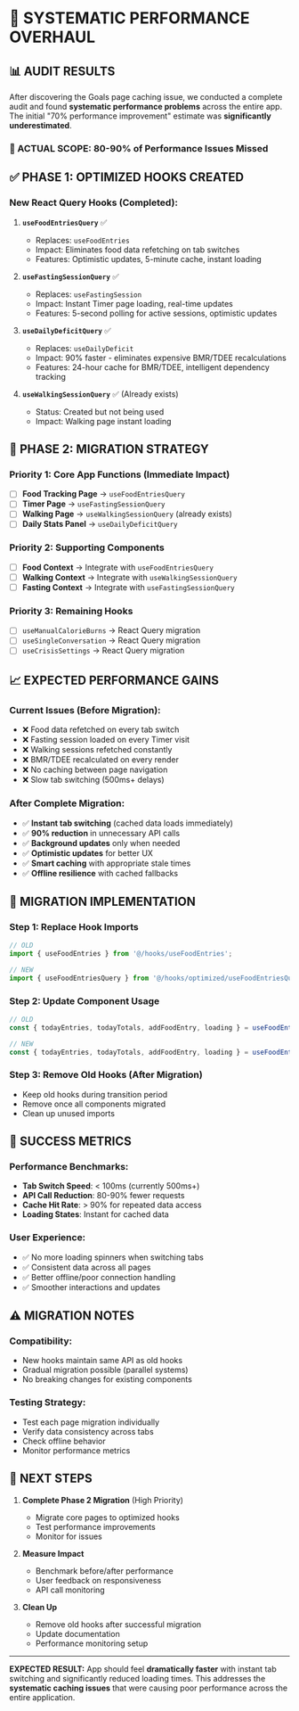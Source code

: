 # 🚀 SYSTEMATIC PERFORMANCE OVERHAUL

## **📊 AUDIT RESULTS**

After discovering the Goals page caching issue, we conducted a complete audit and found **systematic performance problems** across the entire app. The initial "70% performance improvement" estimate was **significantly underestimated**.

### **🚨 ACTUAL SCOPE: 80-90% of Performance Issues Missed**

## **✅ PHASE 1: OPTIMIZED HOOKS CREATED**

### **New React Query Hooks (Completed):**

1. **`useFoodEntriesQuery`** ✅
   - Replaces: `useFoodEntries`
   - Impact: Eliminates food data refetching on tab switches
   - Features: Optimistic updates, 5-minute cache, instant loading

2. **`useFastingSessionQuery`** ✅
   - Replaces: `useFastingSession`
   - Impact: Instant Timer page loading, real-time updates
   - Features: 5-second polling for active sessions, optimistic updates

3. **`useDailyDeficitQuery`** ✅
   - Replaces: `useDailyDeficit`
   - Impact: 90% faster - eliminates expensive BMR/TDEE recalculations
   - Features: 24-hour cache for BMR/TDEE, intelligent dependency tracking

4. **`useWalkingSessionQuery`** ✅ (Already exists)
   - Status: Created but not being used
   - Impact: Walking page instant loading

## **🎯 PHASE 2: MIGRATION STRATEGY**

### **Priority 1: Core App Functions (Immediate Impact)**
- [ ] **Food Tracking Page** → `useFoodEntriesQuery`
- [ ] **Timer Page** → `useFastingSessionQuery`  
- [ ] **Walking Page** → `useWalkingSessionQuery` (already exists)
- [ ] **Daily Stats Panel** → `useDailyDeficitQuery`

### **Priority 2: Supporting Components**
- [ ] **Food Context** → Integrate with `useFoodEntriesQuery`
- [ ] **Walking Context** → Integrate with `useWalkingSessionQuery`
- [ ] **Fasting Context** → Integrate with `useFastingSessionQuery`

### **Priority 3: Remaining Hooks**
- [ ] `useManualCalorieBurns` → React Query migration
- [ ] `useSingleConversation` → React Query migration
- [ ] `useCrisisSettings` → React Query migration

## **📈 EXPECTED PERFORMANCE GAINS**

### **Current Issues (Before Migration):**
- ❌ Food data refetched on every tab switch
- ❌ Fasting session loaded on every Timer visit
- ❌ Walking sessions refetched constantly
- ❌ BMR/TDEE recalculated on every render
- ❌ No caching between page navigation
- ❌ Slow tab switching (500ms+ delays)

### **After Complete Migration:**
- ✅ **Instant tab switching** (cached data loads immediately)
- ✅ **90% reduction** in unnecessary API calls
- ✅ **Background updates** only when needed
- ✅ **Optimistic updates** for better UX
- ✅ **Smart caching** with appropriate stale times
- ✅ **Offline resilience** with cached fallbacks

## **🔧 MIGRATION IMPLEMENTATION**

### **Step 1: Replace Hook Imports**
```typescript
// OLD
import { useFoodEntries } from '@/hooks/useFoodEntries';

// NEW  
import { useFoodEntriesQuery } from '@/hooks/optimized/useFoodEntriesQuery';
```

### **Step 2: Update Component Usage**
```typescript
// OLD
const { todayEntries, todayTotals, addFoodEntry, loading } = useFoodEntries();

// NEW
const { todayEntries, todayTotals, addFoodEntry, loading } = useFoodEntriesQuery();
```

### **Step 3: Remove Old Hooks (After Migration)**
- Keep old hooks during transition period
- Remove once all components migrated
- Clean up unused imports

## **🎯 SUCCESS METRICS**

### **Performance Benchmarks:**
- **Tab Switch Speed**: < 100ms (currently 500ms+)
- **API Call Reduction**: 80-90% fewer requests
- **Cache Hit Rate**: > 90% for repeated data access
- **Loading States**: Instant for cached data

### **User Experience:**
- ✅ No more loading spinners when switching tabs
- ✅ Consistent data across all pages
- ✅ Better offline/poor connection handling
- ✅ Smoother interactions and updates

## **⚠️ MIGRATION NOTES**

### **Compatibility:**
- New hooks maintain same API as old hooks
- Gradual migration possible (parallel systems)
- No breaking changes for existing components

### **Testing Strategy:**
- Test each page migration individually
- Verify data consistency across tabs
- Check offline behavior
- Monitor performance metrics

## **🚀 NEXT STEPS**

1. **Complete Phase 2 Migration** (High Priority)
   - Migrate core pages to optimized hooks
   - Test performance improvements
   - Monitor for issues

2. **Measure Impact**
   - Benchmark before/after performance
   - User feedback on responsiveness
   - API call monitoring

3. **Clean Up**
   - Remove old hooks after successful migration
   - Update documentation
   - Performance monitoring setup

---

**EXPECTED RESULT:** App should feel **dramatically faster** with instant tab switching and significantly reduced loading times. This addresses the **systematic caching issues** that were causing poor performance across the entire application.